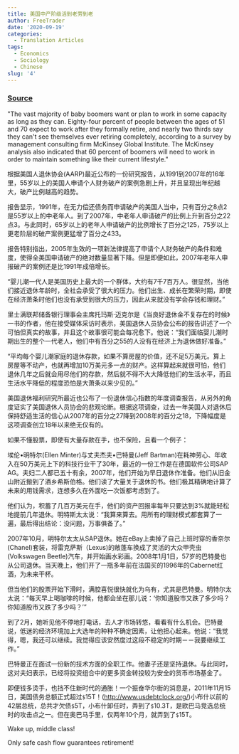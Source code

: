 ```yaml
---
title: 美国中产阶级活到老劳到老
author: FreeTrader
date: '2020-09-19'
categories:
  - Translation Articles
tags:
  - Economics
  - Sociology
  - Chinese
slug: '4'
---
```


### [Source](https://blog.wenxuecity.com/myblog/47609/201111/16093.html)


"The vast majority of baby boomers want or plan to work in some capacity as long as they can. Eighty-four percent of people between the ages of 51 and 70 expect to work after they formally retire, and nearly two thirds say they can't see themselves ever retiring completely, according to a survey by management consulting firm McKinsey Global Institute. The McKinsey analysis also indicated that 60 percent of boomers will need to work in order to maintain something like their current lifestyle."

根据美国人退休协会(AARP)最近公布的一份研究报告，从1991到2007年的16年里，55岁以上的美国人申请个人财务破产的案例急剧上升，并且呈现出年纪越大，破产比例越高的趋势。

报告显示，1991年，在无力偿还债务而申请破产的美国人当中，只有百分之8点2是55岁以上的中老年人。到了2007年，中老年人申请破产的比例上升到百分之22点3。与此同时，65岁以上的老年人申请破产的比例增长了百分之125，75岁以上更老阶层的破产案例更猛增了百分之433。

报告特别指出，2005年生效的一项新法律提高了申请个人财务破产的条件和难度，使得全美国申请破产的绝对数量显著下降。但是即便如此，2007年老年人申报破产的案例还是比1991年成倍增长。

“婴儿潮一代人是美国历史上最大的一个群体，大约有7千7百万人。很显然，当他们接近退休年龄时，全社会承受了很大的压力。他们出生、成长在繁荣时期，即使在经济萧条时他们也没有承受到很大的压力，因此从来就没有学会存钱和理财。”

里士满联邦储备银行理事会主席托玛斯·迈克尔是《当良好退休金不复存在的时候》一书的作者，他在接受媒体采访时表示，美国退休人员协会公布的报告讲述了一个可怕但真实的故事，并且这个故事很可能会每况愈下。他说：“我们面临婴儿潮时期出生的整个一代老人，他们中有百分之55的人没有在经济上为退休做好准备。”

“平均每个婴儿潮家庭的退休存款，如果不算房屋的价值，还不足5万美元。算上房屋等不动产，也就再增加10万美元多一点的财产。这样算起来就很可怕，他们退休几年之后就会用尽他们的存款，然后就不得不大大降低他们的生活水平，而且生活水平降低的程度恐怕是大萧条以来少见的。”

美国退休福利研究所最近也公布了一份退休信心指数的年度调查报告，从另外的角度证实了美国退休人员协会的悲观论断。根据这项调查，过去一年美国人对退休后保持舒适生活的信心从2007年的百分之27降到2008年的百分之18，下降幅度是这项调查创立18年以来绝无仅有的。

如果不懂股票，即使有大量存款在手，也不保险，且看一个例子：

埃伦•明特尔(Ellen Minter)与丈夫杰夫•巴特曼(Jeff Bartman)在耗神劳心、年收入在50万美元上下的科技行业干了30年，最近的一份工作是在德国软件公司SAP AG。夫妇二人都已五十有余，2007年，他们开始为早日退休作准备。他们从旧金山附近搬到了酒乡希斯伯格。他们读了大量关于退休的书。他们极其精确地计算了未来的用钱需求，连想多久在外面吃一次饭都考虑到了。

他们认为，积蓄了几百万美元在手，他们的资产回报率每年只要达到3%就能轻松地提前几年退休。明特斯太太说：“我算来算去。用所有的理财模式都套算了一遍，最后得出结论：没问题，万事俱备了。”

2007年10月，明特尔太太从SAP退休。她在eBay上卖掉了自己上班时穿的香奈尔(Chanel)套装，将雷克萨斯（Lexus)的敞蓬车换成了灵活的大众甲壳虫(Volkswagen Beetle)汽车，并开始画水彩画。2008年1月1日，57岁的巴特曼也从公司退休。当天晚上，他们开了一瓶多年前在法国买的1996年的Cabernet红酒，为未来干杯。

但当他们的股票开始下滑时，满腔喜悦很快就化为乌有，尤其是巴特曼。明特尔太太说：“每天早上喝咖啡的时候，他都会坐在那儿说：‘你知道股市又跌了多少吗？你知道股市又跌了多少吗？’”

到了2月，她听见他不停地打电话，去人才市场转悠，看看有什么机会。巴特曼说，低迷的经济环境加上大选年的种种不确定因素，让他担心起来。他说：“我觉得，嗯，我还可以继续。我觉得应该安然度过这段不稳定的时期－－我要继续工作。”

巴特曼正在面试一份新的技术方面的全职工作。他妻子还是坚持退休。与此同时，这对夫妇表示，已经将投资组合中的更多资金转投较为安全的货币市场基金了。

即便钱多烫手，也挡不住新时代的通胀！一个振奋华尔街的消息是，2011年11月15日，美国债务总额正式超过`$`15T！(http://www.usdebtclock.org/)小布什以前的42届总统，总共才欠债`$`5T，小布什卸任时，弄到了`$`10.3T，是欧巴马竞选总统时的攻击点之一。但在奥巴马手里，仅两年10个月，就弄到了`$`15T。

Wake up, middle class!

Only safe cash flow guarantees retirement!